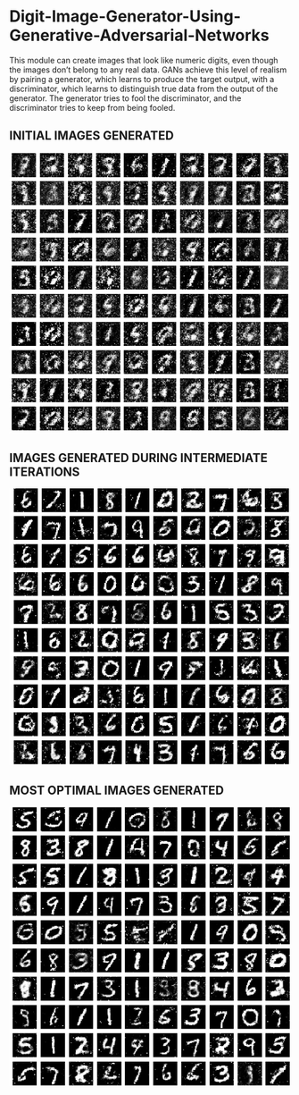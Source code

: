 # Digit-Image-Generator-Using-Generative-Adversarial-Networks
This module can create images
that look like numeric digits, even though the images don’t belong to any real data. GANs achieve this level of realism by
pairing a generator, which learns to produce the target output, with a discriminator, which learns to distinguish true data from
the output of the generator. The generator tries to fool the discriminator, and the discriminator tries to keep from being fooled.

## INITIAL IMAGES GENERATED
![alt.text](assets/Begining.jpg)

## IMAGES GENERATED DURING INTERMEDIATE ITERATIONS
![alt.text](assets/Intermediate.jpg)

## MOST OPTIMAL IMAGES GENERATED
![alt.text](assets/Optimal.jpg)
